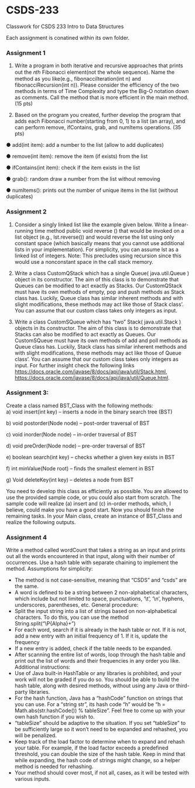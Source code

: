# CSDS-233
 Classwork for CSDS 233 Intro to Data Structures

 Each assignment is conatined within its own folder.

 ### Assignment 1
 1. Write a program in both iterative and recursive approaches that prints out the 𝑛𝑡ℎ Fibonacci element(not the whole sequence). Name the method as you like(e.g., fibonacciIteration(int n) and fibonacciRecursion(int n)). Please consider the efficiency of the two methods in terms of Time Complexity and type the Big-O notation down as comments. Call the method that is more efficient in the main method. (15 pts)

2. Based on the program you created, further develop the program that adds each Fibonacci number(starting from 0, 1) to a list (an array), and can perform remove, ifContains, grab, and numItems operations. (35 pts) 
 
 ● add(int item): add a number to the list (allow to add duplicates)
 
 ● remove(int item): remove the item (if exists) from the list
 
 ● ifContains(int item): check if the item exists in the list
 
 ● grab(): random draw a number from the list without removing
 
 ● numItems(): prints out the number of unique items in the list (without duplicates)

 ### Assignment 2
 1. Consider a singly linked list like the example given below. Write a linear-running time method public void reverse () that would be invoked on a list object (e.g., lst.reverse()) and would reverse the list using only constant space (which basically means that you cannot use additional lists in your implementation). For simplicity, you can assume lst as a linked list of integers. Note: This precludes using recursion since this would use a nonconstant space in the call stack memory.

 2. Write a class CustomQStack which has a single Queue( java.util.Queue<E> ) object in its constructor. The aim of this class is to demonstrate that Queues can be modified to act exactly as Stacks. Our CustomQStack  must have its own methods of empty, pop and push methods as Stack class has. Luckily, Queue class has similar inherent methods  and  with  slight  modifications,  these  methods  may  act  like  those  of  Stack class’. You can assume that our custom class takes only integers as input.

 3. Write a class CustomSQueue which has “two” Stack( java.util.Stack<E> ) objects in its  constructor.  The  aim  of  this  class  is  to  demonstrate  that  Stacks  can  also  be modified to act exactly as Queues. Our CustomSQueue  must have its own methods of add and poll methods as Queue class has. Luckily, Stack class has similar inherent methods  and  with  slight  modifications,  these  methods  may  act  like  those  of  Queue class’. You can assume that our custom class takes only integers as input. For further insight check the following links https://docs.oracle.com/javase/8/docs/api/java/util/Stack.html, https://docs.oracle.com/javase/8/docs/api/java/util/Queue.html.

### Assignment 3:
Create a class named BST_Class with the following methods:  
a) void insert(int key) – inserts a node in the binary search tree (BST) 

b) void postorder(Node node) – post-order traversal of BST 

c) void inorder(Node node) – in-order traversal of BST 

d) void preOrder(Node node) – pre-order traversal of BST 

e) boolean search(int key) – checks whether a given key exists in BST 

f) int minValue(Node root) – finds the smallest element in BST 

g) Void deleteKey(int key) – deletes a node from BST 

You need to develop this class as efficiently as possible. You are allowed to use 
the provided sample code, or you could also start from scratch. The sample code 
will realize (a) insert and (c) in-order methods, which, I believe, could make you 
have a good start. Now you should finish the remaining tasks. 
In your Main class, create an instance of BST_Class and realize the following 
outputs.

### Assignment 4
Write  a  method  called  wordCount  that  takes  a  string  as  an  input  and  prints  out  all  the  words 
encountered in that input, along with their number of occurrences. Use a hash table with separate 
chaining to implement the method.
Assumptions for simplicity: 
- The method is not case-sensitive, meaning that “CSDS” and “csds” are the same. 
- A word is defined to be a string between 2 non-alphabetical characters, which include but not limited to space, punctuations, ‘\t’, ‘\n’, hyphens, underscores, parentheses, etc.
General procedure:
- Split the input string into a list of strings based on non-alphabetical characters. To do this, you can use the method String.split(“\\P{Alpha}+”)
- For each word, search if it is already in the hash table or not. If it is not, add a new entry with an initial frequency of 1. If it is, update the frequency
- If a new entry is added, check if the table needs to be expanded.
- After  scanning  the  entire  list  of  words,  loop  through  the  hash  table  and  print  out  the  list  of words and their frequencies in any order you like.
Additional instructions:
- Use of Java built-in HashTable or any libraries is prohibited, and your work will not be graded if you do so. You should be able to build the hash table, along with desired methods, without using any Java or third-party libraries.
- For the hash function, Java has a “hashCode” function on strings that you can use. For a “string str”, its hash code “h” would be “h = Math.abs(str.hashCode()) % tableSize”. Feel free to come up with your own hash function if you wish to.
- “tableSize” should be adaptive to the situation. If you set “tableSize” to be sufficiently large so it won’t need to be expanded and rehashed, you will be penalized.
- Keep track of the load factor to determine when to expand and rehash your table. For example, if  the  load  factor  exceeds  a  predefined  threshold,  you  can  double  the  size  of  the  hash  table. Keep in mind that while expanding, the hash code of strings might change, so a helper method is needed for rehashing.
- Your method should cover most, if not all, cases, as it will be tested with various inputs.